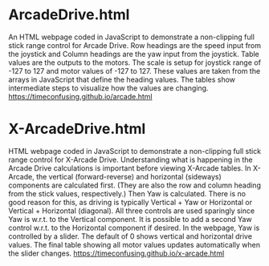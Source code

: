 # ArcadeDrive.html
An HTML webpage coded in JavaScript to demonstrate a non-clipping full stick range control for Arcade Drive.
Row headings are the speed input from the joystick and Column headings are the yaw input from the joystick. Table values are the outputs to the motors. The scale is setup for joystick range of -127 to 127 and motor values of -127 to 127. These values are taken from the arrays in JavaScript that define the heading values. The tables show intermediate steps to visualize how the values are changing.
https://timeconfusing.github.io/arcade.html

# X-ArcadeDrive.html
HTML webpage coded in JavaScript to demonstrate a non-clipping full stick range control for X-Arcade Drive.
Understanding what is happening in the Arcade Drive calculations is important before viewing X-Arcade tables. In X-Arcade, the vertical (forward-reverse) and horizontal (sideways) components are calculated first. (They are also the row and column heading from the stick values, respectively.) Then Yaw is calculated. There is no good reason for this, as driving is typically Vertical + Yaw or Horizontal or Vertical + Horizontal (diagonal). All three controls are used sparingly since Yaw is w.r.t. to the Vertical component. It is possible to add a second Yaw control w.r.t. to the Horizontal component if desired. In the webpage, Yaw is controlled by a slider. The default of 0 shows vertical and horizontal drive values. The final table showing all motor values updates automatically when the slider changes.
https://timeconfusing.github.io/x-arcade.html
